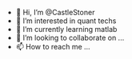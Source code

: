 - 👋 Hi, I’m @CastleStoner
- 👀 I’m interested in quant techs
- 🌱 I’m currently learning matlab
- 💞️ I’m looking to collaborate on ...
- 📫 How to reach me ...

<!---
CastleStoner/CastleStoner is a ✨ special ✨ repository because its `README.md` (this file) appears on your GitHub profile.
You can click the Preview link to take a look at your changes.
--->
